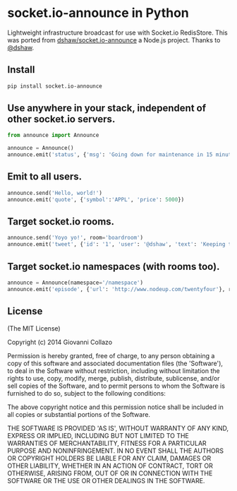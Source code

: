 # socket.io-announce in Python

Lightweight infrastructure broadcast for use with Socket.io RedisStore. This was ported from [dshaw/socket.io-announce](https://github.com/dshaw/socket.io-announce) a Node.js project. Thanks to [@dshaw](https://twitter.com/dshaw).


## Install

```bash
pip install socket.io-announce
```

## Use anywhere in your stack, independent of other socket.io servers.

```python
from announce import Announce

announce = Announce()
announce.emit('status', {'msg': 'Going down for maintenance in 15 minutes', 'countdown': 10000})
```

## Emit to all users.

```python
announce.send('Hello, world!')
announce.emit('quote', {'symbol':'APPL', 'price': 5000})
```

## Target socket.io rooms.

```python
announce.send('Yoyo yo!', room='boardroom')
announce.emit('tweet', {'id': '1', 'user': '@dshaw', 'text': 'Keeping things small...'}, room='nodeup')
```

## Target socket.io namespaces (with rooms too).

```python
announce = Announce(namespace='/namespace')
announce.emit('episode', {'url': 'http://www.nodeup.com/twentyfour'}, room='node up')
```


## License

(The MIT License)

Copyright (c) 2014 Giovanni Collazo

Permission is hereby granted, free of charge, to any person obtaining
a copy of this software and associated documentation files (the
'Software'), to deal in the Software without restriction, including
without limitation the rights to use, copy, modify, merge, publish,
distribute, sublicense, and/or sell copies of the Software, and to
permit persons to whom the Software is furnished to do so, subject to
the following conditions:

The above copyright notice and this permission notice shall be
included in all copies or substantial portions of the Software.

THE SOFTWARE IS PROVIDED 'AS IS', WITHOUT WARRANTY OF ANY KIND,
EXPRESS OR IMPLIED, INCLUDING BUT NOT LIMITED TO THE WARRANTIES OF
MERCHANTABILITY, FITNESS FOR A PARTICULAR PURPOSE AND NONINFRINGEMENT.
IN NO EVENT SHALL THE AUTHORS OR COPYRIGHT HOLDERS BE LIABLE FOR ANY
CLAIM, DAMAGES OR OTHER LIABILITY, WHETHER IN AN ACTION OF CONTRACT,
TORT OR OTHERWISE, ARISING FROM, OUT OF OR IN CONNECTION WITH THE
SOFTWARE OR THE USE OR OTHER DEALINGS IN THE SOFTWARE.
